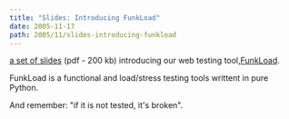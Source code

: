 ```yaml
---
title: "Slides: Introducing FunkLoad"
date: 2005-11-17
path: 2005/11/slides-introducing-funkload
---
```


<a href="/assets/pdf/introducing-funkload.pdf?nocache=">
a set of slides</a> (pdf - 200 kb) introducing our web testing tool,<a href="http://funkload.nuxeo.org/">FunkLoad</a>.

FunkLoad is a functional and load/stress testing tools writtent in pure
Python.

And remember: "if it is not tested, it's broken". 

